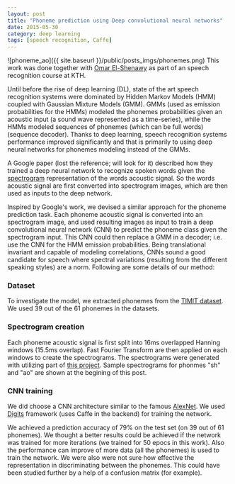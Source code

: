 ```yaml
---
layout: post
title: "Phoneme prediction using Deep convolutional neural networks"
date: 2015-05-30
category: deep learning
tags: [speech recognition, Caffe]
---
```

![phoneme_ao]({{ site.baseurl }}/public/posts_imgs/phonemes.png)
This work was done together with [Omar El-Shenawy](omares@kth.se) as part of an speech recognition course at KTH.

Until before the rise of deep learning (DL), state of the art speech recognition systems were dominated by Hidden Markov Models (HMM) coupled with Gaussian Mixture Models (GMM). GMMs (used as emission probabilities for the HMMs) modeled the phonemes probabilities given an acoustic input (a sound wave represented as a time-series), while the HMMs modeled sequences of phonemes (which can be full words) (sequence decoder). Thanks to deep learning, speech recognition systems performance improved significantly and that is primarily to using deep neural networks for phonemes modeling instead of the GMMs.

A Google paper (lost the reference; will look for it) described how they trained a deep neural network to recognize spoken words given the [spectrogram](https://en.wikipedia.org/wiki/Spectrogram) representation of the words acoustic signal. So the words acoustic signal are first converted into spectrogram images, which are then used as inputs to the deep network.

Inspired by Google's work, we devised a similar approach for the phoneme prediction task. Each phoneme acoustic signal is converted into an spectrogram image, and used resulting images as input to train a deep convolutional neural network (CNN) to predict the phoneme class given the spectrogram input. This CNN could then replace a GMM in a decoder; i.e. use the CNN for the HMM emission probabilities. Being translational invariant and capable of modeling correlations, CNNs sound a good candidate for speech where spectral variations (resulting from the different speaking styles) are a norm. Following are some details of our method:

### Dataset
To investigate the model, we extracted phonemes from the [TIMIT dataset](https://catalog.ldc.upenn.edu/LDC93S1). We used 39 out of the 61 phonemes in the datasets.

### Spectrogram creation
Each phoneme acoustic signal is first split into 16ms overlapped Hanning windows (15.5ms overlap). Fast Fourier Transform are then applied on each windows to create the spectrograms. The spectrograms were generated with utilizing part of [this project](https://github.com/pannous/caffe-speech-recognition). Sample spectrograms for phonmes "sh" and "ao" are shown at the begining of this post.

### CNN training
We did choose a CNN architecture similar to the famous [AlexNet](http://www.cs.toronto.edu/~fritz/absps/imagenet.pdf). We used [Digits](https://developer.nvidia.com/digits) framework (uses Caffe in the backend) for training the network.

We achieved a prediction accuracy of 79% on the test set (on 39 out of 61 phonemes). We thought a better results could be achieved if the network was trained for more iterations (we trained for 50 epocs in this work). Also the performance can improve of more data (all the phonemes) is used to train the network. We were also were not sure how effective the representation in discriminating between the phonemes. This could have been studied further by a help of a confusion matrix (for example).
